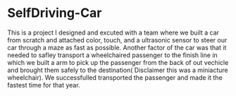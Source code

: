 # SelfDriving-Car
This is a project I designed and excuted with a team where we built a car from scratch and attached color, touch, and a ultrasonic sensor to steer our car through a maze as fast as possible. Another factor of the car was that it needed to safley transport a wheelchaired passenger to the finish line in which we built a arm to pick up the passenger from the back of out vechicle and brought them safely to the destination( Disclaimer this was a miniacture wheelchair). We successfulled transported the passenger and made it the fastest time for that year.
